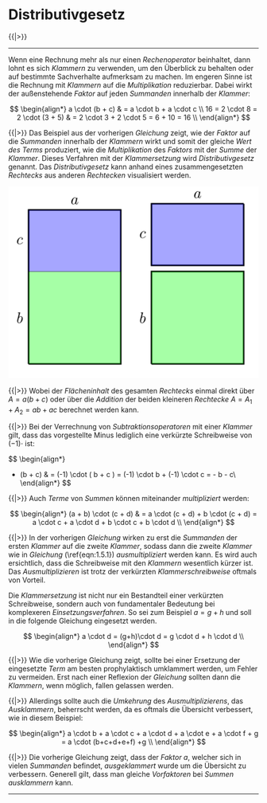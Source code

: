 <!--
version:  0.0.1
language: de
narrator: Deutsch Female

@style
main > *:not(:last-child) {
  margin-bottom: 3rem;
}

input {
    text-align: center;
}

.flex-container {
    display: flex;
    flex-wrap: wrap;
    align-items: stretch;
    gap: 20px;
}

.flex-child {
    flex: 1;
    min-width: 350px;
    margin-right: 20px;
}

@media (max-width: 400px) {
    .flex-child {
        flex: 100%;
        margin-right: 0;
    }
}
@end

formula: \carry   \textcolor{red}{\scriptsize #1}
formula: \digit   \rlap{\carry{#1}}\phantom{#2}#2
formula: \permil  \text{‰}

import: https://raw.githubusercontent.com/LiaTemplates/Tikz-Jax/main/README.md

script: https://cdn.jsdelivr.net/gh/LiaTemplates/Tikz-Jax@main/dist/index.js


tags: Erklärung, Distributivgesetz

comment: In diesem Abschnitt wird das Distributivgesetz ausführlich erklärt.

author: Martin Lommatzsch

-->


# Distributivgesetz




{{|>}}
*********************


Wenn eine Rechnung mehr als nur einen *Rechenoperator* beinhaltet, dann lohnt es sich *Klammern* zu verwenden, um den Überblick zu behalten oder auf bestimmte Sachverhalte aufmerksam zu machen. Im engeren Sinne ist die Rechnung mit *Klammern* auf die *Multiplikation* reduzierbar. Dabei wirkt der außenstehende *Faktor* auf jeden *Summanden* innerhalb der *Klammer*:



$$
\begin{align*}
a \cdot (b + c) & = a \cdot b + a \cdot c  \\
16 = 2 \cdot 8  = 2 \cdot (3 + 5) & =  2 \cdot 3 + 2 \cdot 5 = 6 + 10 = 16   \\
\end{align*}
$$

{{|>}} Das Beispiel aus der vorherigen *Gleichung* zeigt, wie der *Faktor* auf die *Summanden* innerhalb der *Klammern* wirkt und somit der gleiche *Wert des Terms* produziert, wie die *Multiplikation* des *Faktors* mit der *Summe* der *Klammer*. Dieses Verfahren mit der *Klammersetzung* wird *Distributivgesetz* genannt. Das *Distributivgesetz* kann anhand eines zusammengesetzten *Rechtecks* aus anderen *Rechtecken* visualisiert werden. 



<center>

<!-- style="width:750px" -->
![](https://raw.githubusercontent.com/MINT-the-GAP/Aufgabensammlung/refs/heads/main/Repetitorium/Kap2/Distributiv1.png)

</center>


{{|>}} Wobei der *Flächeninhalt* des gesamten *Rechtecks* einmal direkt über $A=a(b+c)$ oder über die *Addition* der beiden kleineren *Rechtecke* $A=A_1+A_2=ab+ac$ berechnet werden kann. 


{{|>}} Bei der Verrechnung von *Subtraktionsoperatoren* mit einer *Klammer* gilt, dass das vorgestellte Minus lediglich eine verkürzte Schreibweise von $(-1)\cdot$ ist: 


$$
\begin{align*}
- (b + c) & = (-1) \cdot ( b +  c ) = (-1) \cdot b + (-1) \cdot c = - b - c\\
\end{align*}
$$

{{|>}} Auch *Terme* von *Summen* können miteinander *multipliziert* werden: 



$$
\begin{align*}
(a + b) \cdot (c + d) & = a \cdot (c + d) + b \cdot (c + d) = a \cdot c + a \cdot d + b \cdot c + b \cdot d \\
\end{align*}
$$

{{|>}} In der vorherigen *Gleichung* wirken zu erst die *Summanden* der ersten *Klammer* auf die zweite *Klammer*, sodass dann die zweite *Klammer* wie in *Gleichung* (\ref{eqn:1.5.1}) *ausmultipliziert* werden kann. Es wird auch ersichtlich, dass die Schreibweise mit den *Klammern* wesentlich kürzer ist. Das *Ausmultiplizieren* ist trotz der verkürzten *Klammerschreibweise* oftmals von Vorteil. 

Die *Klammersetzung* ist nicht nur ein Bestandteil einer verkürzten Schreibweise, sondern auch von fundamentaler Bedeutung bei komplexeren *Einsetzungsverfahren*. So sei zum Beispiel $a = g+h$ und soll in die folgende Gleichung eingesetzt werden. 


$$
\begin{align*}
a \cdot d = (g+h)\cdot d = g \cdot d + h \cdot d \\
\end{align*}
$$

{{|>}} Wie die vorherige Gleichung zeigt, sollte bei einer Ersetzung der eingesetzte *Term* am besten prophylaktisch umklammert werden, um Fehler zu vermeiden. Erst nach einer Reflexion der *Gleichung* sollten dann die *Klammern*, wenn möglich, fallen gelassen werden.  






{{|>}} Allerdings sollte auch die *Umkehrung* des *Ausmultiplizierens*, das *Ausklammern*, beherrscht werden, da es oftmals die Übersicht verbessert, wie in diesem Beispiel:  



$$
\begin{align*}
a \cdot b + a \cdot c + a \cdot d + a \cdot e + a \cdot f + g = a \cdot (b+c+d+e+f) +g   \\
\end{align*}
$$

{{|>}} Die vorherige Gleichung zeigt, dass der *Faktor* $a$, welcher sich in vielen *Summanden* befindet, *ausgeklammert* wurde um die Übersicht zu verbessern. Generell gilt, dass man gleiche *Vorfaktoren* bei *Summen* *ausklammern* kann.







*********************


